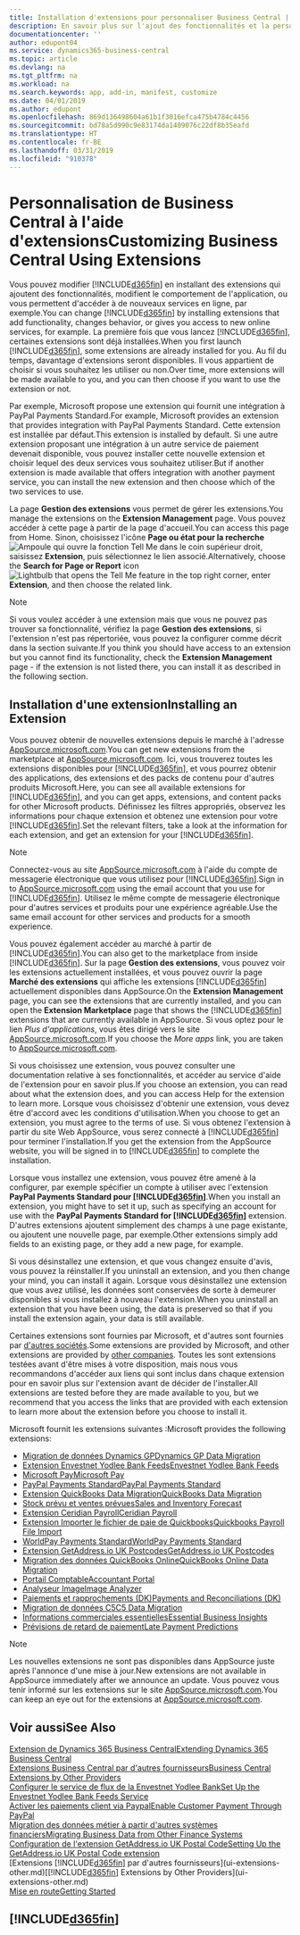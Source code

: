 ```yaml
---
title: Installation d'extensions pour personnaliser Business Central | Microsoft Docs
description: En savoir plus sur l'ajout des fonctionnalités et la personnalisation de Business Central en installant des extensions.
documentationcenter: ''
author: edupont04
ms.service: dynamics365-business-central
ms.topic: article
ms.devlang: na
ms.tgt_pltfrm: na
ms.workload: na
ms.search.keywords: app, add-in, manifest, customize
ms.date: 04/01/2019
ms.author: edupont
ms.openlocfilehash: 869d136498604a61b1f3016efca475b4784c4456
ms.sourcegitcommit: bd78a5d990c9e83174da1409076c22df8b35eafd
ms.translationtype: HT
ms.contentlocale: fr-BE
ms.lasthandoff: 03/31/2019
ms.locfileid: "910378"
---
```

# <a name="customizing-business-central-using-extensions"></a><span data-ttu-id="6a4a0-103">Personnalisation de Business Central à l'aide d'extensions</span><span class="sxs-lookup"><span data-stu-id="6a4a0-103">Customizing Business Central Using Extensions</span></span>
<span data-ttu-id="6a4a0-104">Vous pouvez modifier [!INCLUDE[d365fin](includes/d365fin_md.md)] en installant des extensions qui ajoutent des fonctionnalités, modifient le comportement de l'application, ou vous permettent d'accéder à de nouveaux services en ligne, par exemple.</span><span class="sxs-lookup"><span data-stu-id="6a4a0-104">You can change [!INCLUDE[d365fin](includes/d365fin_md.md)] by installing extensions that add functionality, changes behavior, or gives you access to new online services, for example.</span></span>
<span data-ttu-id="6a4a0-105">La première fois que vous lancez [!INCLUDE[d365fin](includes/d365fin_md.md)], certaines extensions sont déjà installées.</span><span class="sxs-lookup"><span data-stu-id="6a4a0-105">When you first launch [!INCLUDE[d365fin](includes/d365fin_md.md)], some extensions are already installed for you.</span></span> <span data-ttu-id="6a4a0-106">Au fil du temps, davantage d'extensions seront disponibles. Il vous appartient de choisir si vous souhaitez les utiliser ou non.</span><span class="sxs-lookup"><span data-stu-id="6a4a0-106">Over time, more extensions will be made available to you, and you can then choose if you want to use the extension or not.</span></span>

<span data-ttu-id="6a4a0-107">Par exemple, Microsoft propose une extension qui fournit une intégration à PayPal Payments Standard.</span><span class="sxs-lookup"><span data-stu-id="6a4a0-107">For example, Microsoft provides an extension that provides integration with PayPal Payments Standard.</span></span> <span data-ttu-id="6a4a0-108">Cette extension est installée par défaut.</span><span class="sxs-lookup"><span data-stu-id="6a4a0-108">This extension is installed by default.</span></span>
<span data-ttu-id="6a4a0-109">Si une autre extension proposant une intégration à un autre service de paiement devenait disponible, vous pouvez installer cette nouvelle extension et choisir lequel des deux services vous souhaitez utiliser.</span><span class="sxs-lookup"><span data-stu-id="6a4a0-109">But if another extension is made available that offers integration with another payment service, you can install the new extension and then choose which of the two services to use.</span></span>  

<span data-ttu-id="6a4a0-110">La page **Gestion des extensions** vous permet de gérer les extensions.</span><span class="sxs-lookup"><span data-stu-id="6a4a0-110">You manage the extensions on the **Extension Management** page.</span></span> <span data-ttu-id="6a4a0-111">Vous pouvez accéder à cette page à partir de la page d'accueil.</span><span class="sxs-lookup"><span data-stu-id="6a4a0-111">You can access this page from Home.</span></span> <span data-ttu-id="6a4a0-112">Sinon, choisissez l'icône **Page ou état pour la recherche** ![Ampoule qui ouvre la fonction Tell Me](media/ui-search/search_small.png "Dites-moi ce que vous voulez faire") dans le coin supérieur droit, saisissez **Extension**, puis sélectionnez le lien associé.</span><span class="sxs-lookup"><span data-stu-id="6a4a0-112">Alternatively, choose the **Search for Page or Report** icon ![Lightbulb that opens the Tell Me feature](media/ui-search/search_small.png "Tell me what you want to do") in the top right corner, enter **Extension**, and then choose the related link.</span></span>  

> [!NOTE]  
>   <span data-ttu-id="6a4a0-113">Si vous voulez accéder à une extension mais que vous ne pouvez pas trouver sa fonctionnalité, vérifiez la page **Gestion des extensions**, si l'extension n'est pas répertoriée, vous pouvez la configurer comme décrit dans la section suivante.</span><span class="sxs-lookup"><span data-stu-id="6a4a0-113">If you think you should have access to an extension but you cannot find its functionality, check the **Extension Management** page - if the extension is not listed there, you can install it as described in the following section.</span></span>  

## <a name="installing-an-extension"></a><span data-ttu-id="6a4a0-114">Installation d'une extension</span><span class="sxs-lookup"><span data-stu-id="6a4a0-114">Installing an Extension</span></span>
<span data-ttu-id="6a4a0-115">Vous pouvez obtenir de nouvelles extensions depuis le marché à l'adresse [AppSource.microsoft.com](https://appsource.microsoft.com/en-us/marketplace/apps?src=dynamics365website&product=dynamics-365-business-central).</span><span class="sxs-lookup"><span data-stu-id="6a4a0-115">You can get new extensions from the marketplace at [AppSource.microsoft.com](https://appsource.microsoft.com/en-us/marketplace/apps?src=dynamics365website&product=dynamics-365-business-central).</span></span> <span data-ttu-id="6a4a0-116">Ici, vous trouverez toutes les extensions disponibles pour [!INCLUDE[d365fin](includes/d365fin_md.md)], et vous pourrez obtenir des applications, des extensions et des packs de contenu pour d'autres produits Microsoft.</span><span class="sxs-lookup"><span data-stu-id="6a4a0-116">Here, you can see all available extensions for [!INCLUDE[d365fin](includes/d365fin_md.md)], and you can get apps, extensions, and content packs for other Microsoft products.</span></span> <span data-ttu-id="6a4a0-117">Définissez les filtres appropriés, observez les informations pour chaque extension et obtenez une extension pour votre [!INCLUDE[d365fin](includes/d365fin_md.md)].</span><span class="sxs-lookup"><span data-stu-id="6a4a0-117">Set the relevant filters, take a look at the information for each extension, and get an extension for your [!INCLUDE[d365fin](includes/d365fin_md.md)].</span></span>  
> [!NOTE]  
>   <span data-ttu-id="6a4a0-118">Connectez-vous au site [AppSource.microsoft.com](https://appsource.microsoft.com/) à l'aide du compte de messagerie électronique que vous utilisez pour [!INCLUDE[d365fin](includes/d365fin_md.md)].</span><span class="sxs-lookup"><span data-stu-id="6a4a0-118">Sign in to [AppSource.microsoft.com](https://appsource.microsoft.com/) using the email account that you use for [!INCLUDE[d365fin](includes/d365fin_md.md)].</span></span> <span data-ttu-id="6a4a0-119">Utilisez le même compte de messagerie électronique pour d'autres services et produits pour une expérience agréable.</span><span class="sxs-lookup"><span data-stu-id="6a4a0-119">Use the same email account for other services and products for a smooth experience.</span></span>  

<span data-ttu-id="6a4a0-120">Vous pouvez également accéder au marché à partir de [!INCLUDE[d365fin](includes/d365fin_md.md)].</span><span class="sxs-lookup"><span data-stu-id="6a4a0-120">You can also get to the marketplace from inside [!INCLUDE[d365fin](includes/d365fin_md.md)].</span></span> <span data-ttu-id="6a4a0-121">Sur la page **Gestion des extensions**, vous pouvez voir les extensions actuellement installées, et vous pouvez ouvrir la page **Marché des extensions** qui affiche les extensions [!INCLUDE[d365fin](includes/d365fin_md.md)] actuellement disponibles dans AppSource.</span><span class="sxs-lookup"><span data-stu-id="6a4a0-121">On the **Extension Management** page, you can see the extensions that are currently installed, and you can open the **Extension Marketplace** page that shows the [!INCLUDE[d365fin](includes/d365fin_md.md)] extensions that are currently available in AppSource.</span></span> <span data-ttu-id="6a4a0-122">Si vous optez pour le lien *Plus d'applications*, vous êtes dirigé vers le site [AppSource.microsoft.com](https://appsource.microsoft.com/en-us/marketplace/apps?product=dynamics-365%3Bdynamics-365-for-financials&page=1).</span><span class="sxs-lookup"><span data-stu-id="6a4a0-122">If you choose the *More apps* link, you are taken to [AppSource.microsoft.com](https://appsource.microsoft.com/en-us/marketplace/apps?product=dynamics-365%3Bdynamics-365-for-financials&page=1).</span></span>  

<span data-ttu-id="6a4a0-123">Si vous choisissez une extension, vous pouvez consulter une documentation relative à ses fonctionnalités, et accéder au service d'aide de l'extension pour en savoir plus.</span><span class="sxs-lookup"><span data-stu-id="6a4a0-123">If you choose an extension, you can read about what the extension does, and you can access Help for the extension to learn more.</span></span> <span data-ttu-id="6a4a0-124">Lorsque vous choisissez d'obtenir une extension, vous devez être d'accord avec les conditions d'utilisation.</span><span class="sxs-lookup"><span data-stu-id="6a4a0-124">When you choose to get an extension, you must agree to the terms of use.</span></span> <span data-ttu-id="6a4a0-125">Si vous obtenez l'extension à partir du site Web AppSource, vous serez connecté à [!INCLUDE[d365fin](includes/d365fin_md.md)] pour terminer l'installation.</span><span class="sxs-lookup"><span data-stu-id="6a4a0-125">If you get the extension from the AppSource website, you will be signed in to [!INCLUDE[d365fin](includes/d365fin_md.md)] to complete the installation.</span></span>  

<span data-ttu-id="6a4a0-126">Lorsque vous installez une extension, vous pouvez être amené à la configurer, par exemple spécifier un compte à utiliser avec l'extension **PayPal Payments Standard pour [!INCLUDE[d365fin](includes/d365fin_md.md)]**.</span><span class="sxs-lookup"><span data-stu-id="6a4a0-126">When you install an extension, you might have to set it up, such as specifying an account for use with the **PayPal Payments Standard for [!INCLUDE[d365fin](includes/d365fin_md.md)]** extension.</span></span>
<span data-ttu-id="6a4a0-127">D'autres extensions ajoutent simplement des champs à une page existante, ou ajoutent une nouvelle page, par exemple.</span><span class="sxs-lookup"><span data-stu-id="6a4a0-127">Other extensions simply add fields to an existing page, or they add a new page, for example.</span></span>   

<span data-ttu-id="6a4a0-128">Si vous désinstallez une extension, et que vous changez ensuite d'avis, vous pouvez la réinstaller.</span><span class="sxs-lookup"><span data-stu-id="6a4a0-128">If you uninstall an extension, and you then change your mind, you can install it again.</span></span> <span data-ttu-id="6a4a0-129">Lorsque vous désinstallez une extension que vous avez utilisé, les données sont conservées de sorte à demeurer disponibles si vous installez à nouveau l'extension.</span><span class="sxs-lookup"><span data-stu-id="6a4a0-129">When you uninstall an extension that you have been using, the data is preserved so that if you install the extension again, your data is still available.</span></span>  

<span data-ttu-id="6a4a0-130">Certaines extensions sont fournies par Microsoft, et d'autres sont fournies par [d'autres sociétés](ui-extensions-other.md).</span><span class="sxs-lookup"><span data-stu-id="6a4a0-130">Some extensions are provided by Microsoft, and other extensions are provided by [other companies](ui-extensions-other.md).</span></span> <span data-ttu-id="6a4a0-131">Toutes les sont extensions testées avant d'être mises à votre disposition, mais nous vous recommandons d'accéder aux liens qui sont inclus dans chaque extension pour en savoir plus sur l'extension avant de décider de l'installer.</span><span class="sxs-lookup"><span data-stu-id="6a4a0-131">All extensions are tested before they are made available to you, but we recommend that you access the links that are provided with each extension to learn more about the extension before you choose to install it.</span></span>  

<span data-ttu-id="6a4a0-132">Microsoft fournit les extensions suivantes :</span><span class="sxs-lookup"><span data-stu-id="6a4a0-132">Microsoft provides the following extensions:</span></span>  

* [<span data-ttu-id="6a4a0-133">Migration de données Dynamics GP</span><span class="sxs-lookup"><span data-stu-id="6a4a0-133">Dynamics GP Data Migration</span></span>](ui-extensions-dynamicsgp-data-migration.md)  
* [<span data-ttu-id="6a4a0-134">Extension Envestnet Yodlee Bank Feeds</span><span class="sxs-lookup"><span data-stu-id="6a4a0-134">Envestnet Yodlee Bank Feeds</span></span>](ui-extensions-yodlee-bank-feeds.md)  
* [<span data-ttu-id="6a4a0-135">Microsoft Pay</span><span class="sxs-lookup"><span data-stu-id="6a4a0-135">Microsoft Pay</span></span>](ui-extensions-microsoft-pay-payments.md)  
* [<span data-ttu-id="6a4a0-136">PayPal Payments Standard</span><span class="sxs-lookup"><span data-stu-id="6a4a0-136">PayPal Payments Standard</span></span>](ui-extensions-paypal-payments-standard.md)  
* [<span data-ttu-id="6a4a0-137">Extension QuickBooks Data Migration</span><span class="sxs-lookup"><span data-stu-id="6a4a0-137">QuickBooks Data Migration</span></span>](ui-extensions-quickbooks-data-migration.md)  
* [<span data-ttu-id="6a4a0-138">Stock prévu et ventes prévues</span><span class="sxs-lookup"><span data-stu-id="6a4a0-138">Sales and Inventory Forecast</span></span>](ui-extensions-sales-forecast.md)  
* [<span data-ttu-id="6a4a0-139">Extension Ceridian Payroll</span><span class="sxs-lookup"><span data-stu-id="6a4a0-139">Ceridian Payroll</span></span>](ui-extensions-ceridian-payroll.md)  
* [<span data-ttu-id="6a4a0-140">Extension Importer le fichier de paie de Quickbooks</span><span class="sxs-lookup"><span data-stu-id="6a4a0-140">Quickbooks Payroll File Import</span></span>](ui-extensions-quickbooks-payroll.md)  
* [<span data-ttu-id="6a4a0-141">WorldPay Payments Standard</span><span class="sxs-lookup"><span data-stu-id="6a4a0-141">WorldPay Payments Standard</span></span>](ui-extensions-worldpay-payments-standard.md)  
* [<span data-ttu-id="6a4a0-142">Extension GetAddress.io UK Postcodes</span><span class="sxs-lookup"><span data-stu-id="6a4a0-142">GetAddress.io UK Postcodes</span></span>](ui-extensions-getaddressio.md)  
* [<span data-ttu-id="6a4a0-143">Migration des données QuickBooks Online</span><span class="sxs-lookup"><span data-stu-id="6a4a0-143">QuickBooks Online Data Migration</span></span>](ui-extensions-quickbooks-online-data-migration.md)  
* [<span data-ttu-id="6a4a0-144">Portail Comptable</span><span class="sxs-lookup"><span data-stu-id="6a4a0-144">Accountant Portal</span></span>](ui-extensions-accountant-portal.md)  
* [<span data-ttu-id="6a4a0-145">Analyseur Image</span><span class="sxs-lookup"><span data-stu-id="6a4a0-145">Image Analyzer</span></span>](ui-extensions-image-analyzer.md)  
* [<span data-ttu-id="6a4a0-146">Paiements et rapprochements (DK)</span><span class="sxs-lookup"><span data-stu-id="6a4a0-146">Payments and Reconciliations (DK)</span></span>](ui-extensions-payments-reconciliation-formats-dk.md)  
* [<span data-ttu-id="6a4a0-147">Migration de données C5</span><span class="sxs-lookup"><span data-stu-id="6a4a0-147">C5 Data Migration</span></span>](ui-extensions-c5-data-migration.md)  
* [<span data-ttu-id="6a4a0-148">Informations commerciales essentielles</span><span class="sxs-lookup"><span data-stu-id="6a4a0-148">Essential Business Insights</span></span>](ui-extensions-essential-business-insights.md)  
* [<span data-ttu-id="6a4a0-149">Prévisions de retard de paiement</span><span class="sxs-lookup"><span data-stu-id="6a4a0-149">Late Payment Predictions</span></span>](ui-extensions-late-payment-prediction.md  )

> [!NOTE]  
>  <span data-ttu-id="6a4a0-150">Les nouvelles extensions ne sont pas disponibles dans AppSource juste après l'annonce d'une mise à jour.</span><span class="sxs-lookup"><span data-stu-id="6a4a0-150">New extensions are not available in AppSource immediately after we announce an update.</span></span> <span data-ttu-id="6a4a0-151">Vous pouvez vous tenir informé sur les extensions sur le site [AppSource.microsoft.com](https://appsource.microsoft.com/en-us/marketplace/apps?product=dynamics-365%3Bdynamics-365-for-financials&page=1).</span><span class="sxs-lookup"><span data-stu-id="6a4a0-151">You can keep an eye out for the extensions at [AppSource.microsoft.com](https://appsource.microsoft.com/en-us/marketplace/apps?product=dynamics-365%3Bdynamics-365-for-financials&page=1).</span></span>

## <a name="see-also"></a><span data-ttu-id="6a4a0-152">Voir aussi</span><span class="sxs-lookup"><span data-stu-id="6a4a0-152">See Also</span></span>
[<span data-ttu-id="6a4a0-153">Extension de Dynamics 365 Business Central</span><span class="sxs-lookup"><span data-stu-id="6a4a0-153">Extending Dynamics 365 Business Central</span></span>](about-develop-extensions.md)  
[<span data-ttu-id="6a4a0-154">Extensions Business Central par d'autres fournisseurs</span><span class="sxs-lookup"><span data-stu-id="6a4a0-154">Business Central Extensions by Other Providers</span></span>](ui-extensions-other.md)  
[<span data-ttu-id="6a4a0-155">Configurer le service de flux de la Envestnet Yodlee Bank</span><span class="sxs-lookup"><span data-stu-id="6a4a0-155">Set Up the Envestnet Yodlee Bank Feeds Service</span></span>](bank-how-setup-bank-statement-service.md)  
[<span data-ttu-id="6a4a0-156">Activer les paiements client via Paypal</span><span class="sxs-lookup"><span data-stu-id="6a4a0-156">Enable Customer Payment Through PayPal</span></span>](sales-how-enable-payment-service-extensions.md)  
[<span data-ttu-id="6a4a0-157">Migration des données métier à partir d'autres systèmes financiers</span><span class="sxs-lookup"><span data-stu-id="6a4a0-157">Migrating Business Data from Other Finance Systems</span></span>](across-import-data-configuration-packages.md)  
[<span data-ttu-id="6a4a0-158">Configuration de l'extension GetAddress.io UK Postal Code</span><span class="sxs-lookup"><span data-stu-id="6a4a0-158">Setting Up the GetAddress.io UK Postal Code extension</span></span>](LocalFunctionality/UnitedKingdom/uk-setup-postal-code-service.md)  
<span data-ttu-id="6a4a0-159">[Extensions [!INCLUDE[d365fin](includes/d365fin_md.md)] par d'autres fournisseurs](ui-extensions-other.md)</span><span class="sxs-lookup"><span data-stu-id="6a4a0-159">[[!INCLUDE[d365fin](includes/d365fin_md.md)] Extensions by Other Providers](ui-extensions-other.md)</span></span>  
[<span data-ttu-id="6a4a0-160">Mise en route</span><span class="sxs-lookup"><span data-stu-id="6a4a0-160">Getting Started</span></span>](product-get-started.md)  

## [!INCLUDE[d365fin](includes/free_trial_md.md)]  
